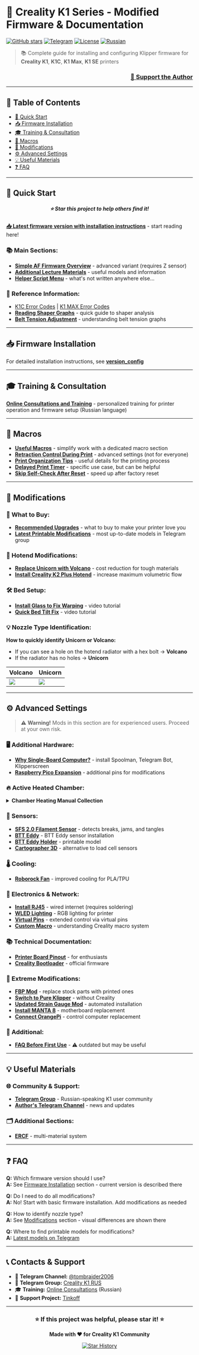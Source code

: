 # 🔧 Creality K1 Series - Modified Firmware & Documentation

[![GitHub stars](https://img.shields.io/github/stars/Tombraider2006/K1?style=social)](https://github.com/Tombraider2006/K1/stargazers)
[![Telegram](https://img.shields.io/badge/Telegram-channel-blue?logo=telegram)](https://t.me/tombraider2006)
[![License](https://img.shields.io/badge/License-MIT-green.svg)](LICENSE)
[![Russian](https://img.shields.io/badge/lang-русский-red)](readme.md)

> 📚 Complete guide for installing and configuring Klipper firmware for **Creality K1**, **K1C**, **K1 Max**, **K1 SE** printers

<h3 align="right"><a href="https://www.tinkoff.ru/rm/yakovleva.irina203/51ZSr71845" target="_blank">💝 Support the Author</a></h3>

---

## 📑 Table of Contents

- [🚀 Quick Start](#-quick-start)
- [📥 Firmware Installation](#-firmware-installation)
- [🎓 Training & Consultation](#-training--consultation)
- [📝 Macros](#-macros)
- [🔧 Modifications](#-modifications)
- [⚙️ Advanced Settings](#️-advanced-settings)
- [💡 Useful Materials](#-useful-materials)
- [❓ FAQ](#-faq)

---

## 🚀 Quick Start

<h5 align="center">⭐ Star this project to help others find it!</h5>

**[📥 Latest firmware version with installation instructions](/version_config/readme.md)** - start reading here!

### 📚 Main Sections:

- **[Simple AF Firmware Overview](/version_config/SimpleAF.md)** - advanced variant (requires Z sensor)
- **[Additional Lecture Materials](/extras/readme.md)** - useful models and information
- **[Helper Script Menu](/random/menu.md)** - what's not written anywhere else...

### 📖 Reference Information:

- [K1C Error Codes](https://store.creality.com/blogs/all/creality-k1c-fault-codes) | [K1 MAX Error Codes](https://store.creality.com/blogs/all/creality-k1-max-fault-codes-list)
- **[Reading Shaper Graphs](/shaper/readme.md)** - quick guide to shaper analysis
- **[Belt Tension Adjustment](/random/belts/readme.md)** - understanding belt tension graphs

---

## 📥 Firmware Installation

For detailed installation instructions, see **[version_config](/version_config/readme.md)**

---

## 🎓 Training & Consultation

**[Online Consultations and Training](kurs.md)** - personalized training for printer operation and firmware setup (Russian language)

---

## 📝 Macros

- **[Useful Macros](/macros_helpfull/readme.md)** - simplify work with a dedicated macro section
- **[Retraction Control During Print](/retract/readme.md)** - advanced settings (not for everyone)
- **[Print Organization Tips](/ferma/readme.md)** - useful details for the printing process
- **[Delayed Print Timer](/random/timer.md)** - specific use case, but can be helpful
- **[Skip Self-Check After Reset](/random/reset.md)** - speed up after factory reset

---

## 🔧 Modifications

### 🛒 What to Buy:

- **[Recommended Upgrades](/what_2_buy/readme.md)** - what to buy to make your printer love you
- **[Latest Printable Modifications](https://t.me/crealityK1rus/16778)** - most up-to-date models in Telegram group

### 🔩 Hotend Modifications:

- **[Replace Unicorn with Volcano](https://3dtoday.ru/blogs/dimix200612/zamena-sopla-unicorn-na-volcano-v-creality-k1)** - cost reduction for tough materials
- **[Install Creality K2 Plus Hotend](https://telegra.ph/Ustanovka-hotenda-ot-Creality-K2-Plus-na-Creality-K1cmaxse-05-13-2)** - increase maximum volumetric flow

### 🛠️ Bed Setup:

- **[Install Glass to Fix Warping](https://www.youtube.com/watch?v=6vU0u630IjU&t=867s&ab_channel=ZeroDotCMD)** - video tutorial
- **[Quick Bed Tilt Fix](https://www.youtube.com/watch?v=S2d_9Ysz-Q8&ab_channel=ZeroDotCMD)** - video tutorial

### 💡 Nozzle Type Identification:

**How to quickly identify Unicorn or Volcano:**

- If you can see a hole on the hotend radiator with a hex bolt → **Volcano**
- If the radiator has no holes → **Unicorn**

| Volcano | Unicorn |
|---------|---------|
| ![](/random/vulcano.jpg) | ![](/random/unicorn.jpg) |

---

## ⚙️ Advanced Settings

> ⚠️ **Warning!** Mods in this section are for experienced users. Proceed at your own risk.

### 🖥️ Additional Hardware:

- **[Why Single-Board Computer?](/random/pi.md)** - install Spoolman, Telegram Bot, Klipperscreen
- **[Raspberry Pico Expansion](/usb/readme.md)** - additional pins for modifications

### 🔥 Active Heated Chamber:

<details>
<summary><b>Chamber Heating Manual Collection</b></summary>

1. **[Connect Chamber Heater](/random/heater_chamber/readme.md)** - for printing ABS and similar materials
2. **[Install iHeater](https://docs.idryer.org/iHeater/README_ru/)** - universal solution for any Klipper printer
3. **[Advanced Chamber with MCU](https://github.com/artem-sedykh/K1C-chamber-heater)** - variant with additional controller

</details>

### 🎯 Sensors:

- **[SFS 2.0 Filament Sensor](/sfs/readme.md)** - detects breaks, jams, and tangles
- **[BTT Eddy](https://ballaswag.github.io/blog/creality-k1-btt-eddy-guide/)** - BTT Eddy sensor installation
- **[BTT Eddy Holder](https://www.printables.com/model/1040464-btteddy-creality-k1-k1c-k1-max-mount)** - printable model
- **[Cartographer 3D](https://docs.cartographer3d.com/cartographer-probe/installation-and-setup/creality-k1-and-k1-max-specific)** - alternative to load cell sensors

### 🌡️ Cooling:

- **[Roborock Fan](https://telegra.ph/Podklyuchenie-ventilyatora-Roborock-syaososa-k-3d-printeram-linejki-K1-06-06)** - improved cooling for PLA/TPU

### 🔌 Electronics & Network:

- **[Install RJ45](/random/ethernet.md)** - wired internet (requires soldering)
- **[WLED Lighting](https://github.com/Gliptopolis/WLED_Klipper)** - RGB lighting for printer
- **[Virtual Pins](/random/pins.md)** - extended control via virtual pins
- **[Custom Macro](/random/custom_macro.md)** - understanding Creality macro system

### 📚 Technical Documentation:

- **[Printer Board Pinout](https://docs.google.com/presentation/d/1f6kJbMq7uSggC33zmIfcTPdG6r50PbbDut14u9vAcZA/edit#slide=id.g2c17ef9f2a4_0_0)** - for enthusiasts
- **[Creality Bootloader](https://github.com/CrealityOfficial/K1_Series_Annex/releases/tag/V1.0.0)** - official firmware

### 🦾 Extreme Modifications:

- **[FBP Mod](https://github.com/tlace17/K1-Flanged-Bearing-Project)** - replace stock parts with printed ones
- **[Switch to Pure Klipper](https://github.com/pellcorp/creality/wiki/K1-Stock-Mainboard-Less-Creality)** - without Creality
- **[Updated Strain Gauge Mod](https://github.com/Sekilsgs2/creality_pellcorp)** - automated installation
- **[Install MANTA 8](https://docs.google.com/document/d/1aXhsg2oq-k43R_2uWEkFxx4bUmE72XdTxru3hAUbRM0/edit?tab=t.0)** - motherboard replacement
- **[Connect OrangePi](https://github.com/Lukich86/K1-host-conversion)** - control computer replacement

### 📖 Additional:

- **[FAQ Before First Use](/random/before_use.md)** - ⚠️ outdated but may be useful

---

## 💡 Useful Materials

### 🌐 Community & Support:

- **[Telegram Group](https://t.me/crealityK1rus)** - Russian-speaking K1 user community
- **[Author's Telegram Channel](https://t.me/tombraider2006)** - news and updates

### 🗂️ Additional Sections:

- **[ERCF](/ercf/readme.md)** - multi-material system

---

## ❓ FAQ

**Q:** Which firmware version should I use?  
**A:** See [Firmware Installation](/version_config/readme.md) section - current version is described there

**Q:** Do I need to do all modifications?  
**A:** No! Start with basic firmware installation. Add modifications as needed

**Q:** How to identify nozzle type?  
**A:** See [Modifications](#-modifications) section - visual differences are shown there

**Q:** Where to find printable models for modifications?  
**A:** [Latest models on Telegram](https://t.me/crealityK1rus/16778)

---

## 📞 Contacts & Support

- 📧 **Telegram Channel:** [@tombraider2006](https://t.me/tombraider2006)
- 💬 **Telegram Group:** [Creality K1 RUS](https://t.me/crealityK1rus)
- 🎓 **Training:** [Online Consultations](kurs.md) (Russian)
- 💝 **Support Project:** [Tinkoff](https://www.tinkoff.ru/rm/yakovleva.irina203/51ZSr71845)

---

<div align="center">

### ⭐ If this project was helpful, please star it! ⭐

**Made with ❤️ for Creality K1 Community**

[![Star History](https://img.shields.io/github/stars/Tombraider2006/K1?style=social)](https://github.com/Tombraider2006/K1/stargazers)

</div>

